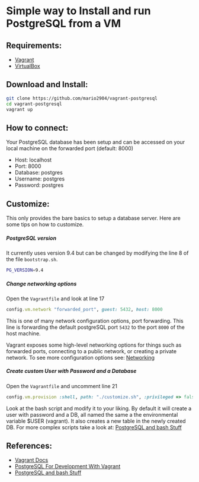 # Simple way to Install and run PostgreSQL from a VM

## Requirements:
* [Vagrant](https://www.vagrantup.com/)
* [VirtualBox](https://www.virtualbox.org/)

## Download and Install:
```sh
git clone https://github.com/mario2904/vagrant-postgresql
cd vagrant-postgresql
vagrant up
```

## How to connect:
Your PostgreSQL database has been setup and can be accessed on your local machine on the forwarded port (default: 8000)
* Host: localhost
* Port: 8000
* Database: postgres
* Username: postgres
* Password: postgres

## Customize:
This only provides the bare basics to setup a database server. Here are some tips on how to customize.

##### PostgreSQL version
It currently uses version 9.4 but can be changed by modifying the line 8 of the file `bootstrap.sh`.
```sh
PG_VERSION=9.4
```
##### Change networking options
Open the `Vagrantfile` and look at line 17
```ruby
config.vm.network "forwarded_port", guest: 5432, host: 8000
```
This is one of many network configuration options, port forwarding. This line is forwarding the default postgreSQL port `5432` to the port `8000` of the host machine.

Vagrant exposes some high-level networking options for things such as forwarded ports, connecting to a public network, or creating a private network. To see more configuration options see: [Networking](https://www.vagrantup.com/docs/networking/)

##### Create custom User with Password and a Database
Open the `Vagrantfile` and uncomment line 21
```ruby
config.vm.provision :shell, path: "./customize.sh", :privileged => false
```
Look at the bash script and modify it to your liking.
By default it will create a user with password and a DB, all named the same a the environmental variable $USER (vagrant). It also creates a new table in the newly created DB. For more complex scripts take a look at: [PostgreSQL and bash Stuff](http://www.manniwood.com/postgresql_and_bash_stuff/)

## References:
* [Vagrant Docs](https://www.vagrantup.com/docs/)
* [PostgreSQL For Development With Vagrant](https://wiki.postgresql.org/wiki/PostgreSQL_For_Development_With_Vagrant)
* [PostgreSQL and bash Stuff](http://www.manniwood.com/postgresql_and_bash_stuff/)
